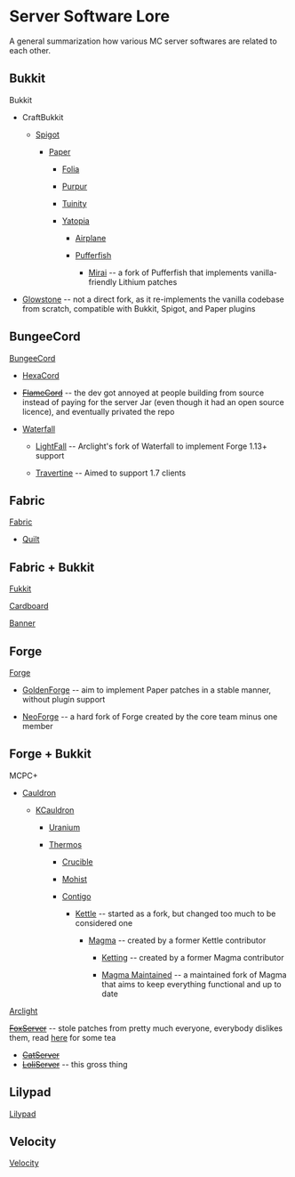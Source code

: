 # Server Software Lore

A general summarization how various MC server softwares are related to each other.

## Bukkit

Bukkit

- CraftBukkit

  - [Spigot](https://hub.spigotmc.org/stash/projects/SPIGOT/repos/spigot/browse)

    - [Paper](https://github.com/PaperMC/Paper)

      - [Folia](https://github.com/PaperMC/Folia)

      - [Purpur](https://github.com/PurpurMC/Purpur)

      - [Tuinity](https://github.com/Tuinity/Tuinity)

      - [Yatopia](https://github.com/YatopiaMC/Yatopia)

        - [Airplane](https://github.com/TECHNOVE/Airplane)

        - [Pufferfish](https://github.com/pufferfish-gg/Pufferfish)

          - [Mirai](https://github.com/etil2jz/Mirai) -- a fork of Pufferfish that implements vanilla-friendly Lithium patches

- [Glowstone](https://github.com/GlowstoneMC/Glowstone) -- not a direct fork, as it re-implements the vanilla codebase from scratch, compatible with Bukkit, Spigot, and Paper plugins

## BungeeCord

[BungeeCord](https://github.com/SpigotMC/BungeeCord)

- [HexaCord](https://github.com/HexagonMC/BungeeCord)

- ~~[FlameCord](https://github.com/2lstudios-mc/FlameCord)~~ -- the dev got annoyed at people building from source instead of paying for the server Jar (even though it had an open source licence), and eventually privated the repo

- [Waterfall](https://github.com/PaperMC/Waterfall)

  - [LightFall](https://github.com/ArclightPowered/lightfall) -- Arclight's fork of Waterfall to implement Forge 1.13+ support

  - [Travertine](https://github.com/PaperMC/Travertine) -- Aimed to support 1.7 clients

## Fabric

[Fabric](https://github.com/FabricMC/fabric)

- [Quilt](https://github.com/QuiltMC/quilt-loader)

## Fabric + Bukkit

[Fukkit](https://github.com/FukkitMC/fukkit)

[Cardboard](https://github.com/CardboardPowered/cardboard)

[Banner](https://github.com/MohistMC/Banner)

## Forge

[Forge](https://github.com/MinecraftForge/MinecraftForge)

- [GoldenForge](https://github.com/GoldenForge/GoldenForge) -- aim to implement Paper patches in a stable manner, without plugin support

- [NeoForge](https://github.com/neoforged/NeoForge) -- a hard fork of Forge created by the core team minus one member

## Forge + Bukkit

MCPC+

- [Cauldron](https://sourceforge.net/projects/cauldron-unofficial/files/1.7.10/)

  - [KCauldron](https://github.com/djoveryde/KCauldron)

    - [Uranium](https://github.com/UraniumMC/Uranium)

    - [Thermos](https://github.com/CyberdyneCC/Thermos)

      - [Crucible](https://github.com/CrucibleMC/Crucible)

      - [Mohist](https://github.com/MohistMC/Mohist)

      - [Contigo](https://github.com/djoveryde/Contigo)

        - [Kettle](https://github.com/KettleFoundation/Kettle) -- started as a fork, but changed too much to be considered one

          - [Magma](https://github.com/Hexeption/MagmaArchive) -- created by a former Kettle contributor

            - [Ketting](https://github.com/kettingpowered/Ketting-1-20-x) -- created by a former Magma contributor

            - [Magma Maintained](https://github.com/magmamaintained) -- a maintained fork of Magma that aims to keep everything functional and up to date

[Arclight](https://github.com/IzzelAliz/Arclight)

~~[FoxServer](https://github.com/Luohuayu/FoxServer)~~ -- stole patches from pretty much everyone, everybody dislikes them, read [here](https://github.com/Luohuayu/FoxServer/issues/7) for some tea
  - ~~[CatServer](https://github.com/Luohuayu/CatServer)~~
  - ~~[LoliServer](https://github.com/LoliServer-MC/LoliServer1.16)~~ -- this gross thing

## Lilypad

[Lilypad](https://github.com/LilyPad/GoLilyPad)

## Velocity

[Velocity](https://github.com/PaperMC/Velocity)
